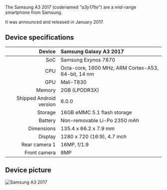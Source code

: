 The Samsung A3 2017 (codenamed _"a3y17lte"_) are a mid-range smartphone from Samsung.

It was announced and released in January 2017.

## Device specifications

| Device       | Samsung Galaxy A3 2017                             |
| -----------: | :----------------------------------------------    |
| SoC          | Samsung Exynos 7870                                |
| CPU          | Octa-core, 1600 MHz, ARM Cortex-A53, 64-bit, 14 nm |
| GPU          | Mali-T830                                          |
| Memory       | 2GB (LPDDR3X)                                      |
| Shipped Android version | 6.0.0                                   |
| Storage      | 16GB eMMC 5.1 flash storage                        |
| Battery      | Non-removable Li-Po 2350 mAh                       |
| Dimensions   | 135.4 x 66.2 x 7.9 mm                              |
| Display      | 1280 x 720 (16:9), 4.7  inch                       |
| Rear camera 1 | 16MP, f/1.9                                       |
| Front camera  | 8MP                                               |

## Device picture

![Samsung A3 2017](https://www.maxmovil.com/media/catalog/product/cache/1/thumbnail/600x/17f82f742ffe127f42dca9de82fb58b1/c/o/comprar_samsung_galaxy_a3_2017_negro_2.jpg)
